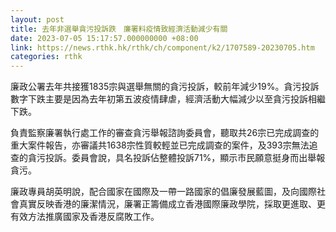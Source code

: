```yaml
---
layout: post
title: 去年非選舉貪污投訴跌　廉署料疫情致經濟活動減少有關
date: 2023-07-05 15:17:57.000000000 +08:00
link: https://news.rthk.hk/rthk/ch/component/k2/1707589-20230705.htm
categories: rthk
---
```


廉政公署去年共接獲1835宗與選舉無關的貪污投訴，較前年減少19%。貪污投訴數字下跌主要是因為去年初第五波疫情肆虐，經濟活動大幅減少以至貪污投訴相繼下跌。

負責監察廉署執行處工作的審查貪污舉報諮詢委員會，聽取共26宗已完成調查的重大案件報告，亦審議共1638宗性質較輕並已完成調查的案件，及393宗無法追查的貪污投訴。委員會說，具名投訴佔整體投訴71%，顯示市民願意挺身而出舉報貪污。

廉政專員胡英明說，配合國家在國際及一帶一路國家的倡廉發展藍圖，及向國際社會真實反映香港的廉潔情況，廉署正籌備成立香港國際廉政學院，採取更進取、更有效方法推廣國家及香港反腐敗工作。
